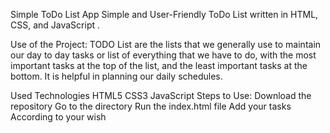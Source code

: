 Simple ToDo List App
Simple and User-Friendly ToDo List written in HTML, CSS, and JavaScript .

Use of the Project:
TODO List are the lists that we generally use to maintain our day to day tasks or list of everything that we have to do, with the most important tasks at the top of the list, and the least important tasks at the bottom. It is helpful in planning our daily schedules.

Used Technologies
HTML5
CSS3
JavaScript
Steps to Use:
Download the repository
Go to the directory
Run the index.html file
Add your tasks According to your wish
